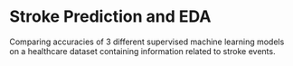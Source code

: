 # Stroke Prediction and EDA

Comparing accuracies of 3 different supervised machine learning models on a healthcare dataset containing information related to stroke events.
